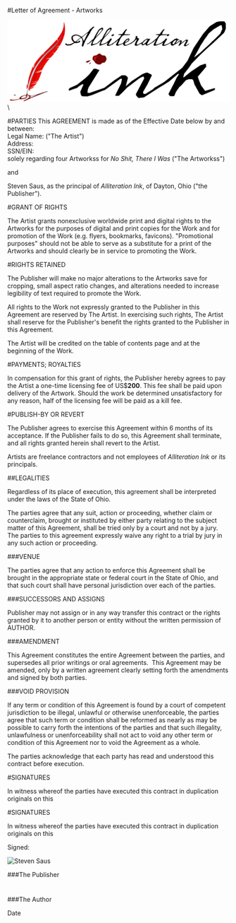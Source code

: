 #Letter of Agreement - Artworks

![](aink_logo.png "Alliteration Ink")  \  

#PARTIES
This AGREEMENT is made as of the Effective Date below by and between:   
Legal Name:   ("The Artist")   
Address:   
SSN/EIN:  
solely regarding four Artworkss for *No Shit, There I Was* ("The Artworkss")  

and   

Steven Saus, as the principal of *Alliteration Ink*, of Dayton, Ohio ("the Publisher").  

#GRANT OF RIGHTS

The Artist grants nonexclusive worldwide print and digital rights to the Artworks for the purposes of digital and print copies for the Work and for promotion of the Work (e.g. flyers, bookmarks, favicons). "Promotional purposes" should not be able to serve as a substitute for a print of the Artworks and should clearly be in service to promoting the Work.   

#RIGHTS RETAINED

The Publisher will make no major alterations to the Artworks save for cropping, small aspect ratio changes, and alterations needed to increase legibility of text required to promote the Work.  

All rights to the Work not expressly granted to the Publisher in this Agreement are reserved by The Artist. In exercising such rights, The Artist shall reserve for the Publisher's benefit the rights granted to the Publisher in this Agreement.   

The Artist will be credited on the table of contents page and at the beginning of the Work.

#PAYMENTS; ROYALTIES

In compensation for this grant of rights, the Publisher hereby agrees to pay the Artist a one-time licensing fee of US$**200**. This fee shall be paid upon delivery of the Artwork.  Should the work be determined unsatisfactory for any reason, half of the licensing fee will be paid as a kill fee.

#PUBLISH-BY OR REVERT

The Publisher agrees to exercise this Agreement within 6 months of its acceptance. If the Publisher fails to do so, this Agreement shall terminate, and all rights granted herein shall revert to the Artist.   

Artists are freelance contractors and not employees of *Alliteration Ink* or its principals.  

##LEGALITIES

Regardless of its place of execution, this agreement shall be interpreted under the laws of the State of Ohio.

The parties agree that any suit, action or proceeding, whether claim or counterclaim, brought or instituted by either party relating to the subject matter of this Agreement, shall be tried only by a court and not by a jury. The parties to this agreement expressly waive any right to a trial by jury in any such action or proceeding.

###VENUE

The parties agree that any action to enforce this Agreement shall be brought in the appropriate state or federal court in the State of Ohio, and that such court shall have personal jurisdiction over each of the parties.

###SUCCESSORS AND ASSIGNS

Publisher may not assign or in any way transfer this contract or the rights granted by it to another person or entity without the written permission of AUTHOR.

###AMENDMENT  

This Agreement constitutes the entire Agreement between the parties, and supersedes all prior writings or oral agreements.  This Agreement may be amended, only by a written agreement clearly setting forth the amendments and signed by both parties.

###VOID PROVISION

If any term or condition of this Agreement is found by a court of competent jurisdiction to be illegal, unlawful or otherwise unenforceable, the parties agree that such term or condition shall be reformed as nearly as may be possible to carry forth the intentions of the parties and that such illegality, unlawfulness or unenforceability shall not act to void any other term or condition of this Agreement nor to void the Agreement as a whole.

The parties acknowledge that each party has read and understood this contract before execution.


#SIGNATURES

In witness whereof the parties have executed this contract in duplication originals on this

#SIGNATURES

In witness whereof the parties have executed this contract in duplication originals on this

Signed:  
  
![](mysig.png "Steven Saus")   
   
###The Publisher  

#  
#
###The Author

Date